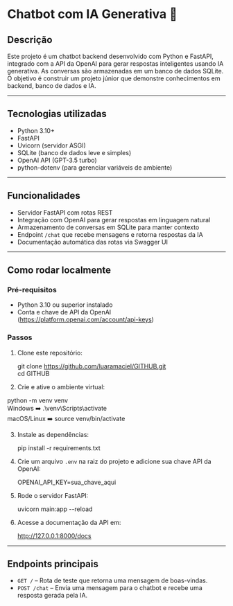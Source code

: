 # Chatbot com IA Generativa 🚧

## Descrição

Este projeto é um chatbot backend desenvolvido com Python e FastAPI, integrado com a API da OpenAI para gerar respostas inteligentes usando IA generativa. As conversas são armazenadas em um banco de dados SQLite. O objetivo é construir um projeto júnior que demonstre conhecimentos em backend, banco de dados e IA.

---

## Tecnologias utilizadas

- Python 3.10+
- FastAPI
- Uvicorn (servidor ASGI)
- SQLite (banco de dados leve e simples)
- OpenAI API (GPT-3.5 turbo)
- python-dotenv (para gerenciar variáveis de ambiente)

---

## Funcionalidades

- Servidor FastAPI com rotas REST
- Integração com OpenAI para gerar respostas em linguagem natural
- Armazenamento de conversas em SQLite para manter contexto
- Endpoint `/chat` que recebe mensagens e retorna respostas da IA
- Documentação automática das rotas via Swagger UI

---

## Como rodar localmente

### Pré-requisitos

- Python 3.10 ou superior instalado
- Conta e chave de API da OpenAI (https://platform.openai.com/account/api-keys)

### Passos

1. Clone este repositório:
   
   git clone https://github.com/luaramaciel/GITHUB.git  
   cd GITHUB

2. Crie e ative o ambiente virtual:
   
  python -m venv venv  
  Windows :arrow_right: .\venv\Scripts\activate  
  macOS/Linux :arrow_right: source venv/bin/activate

3. Instale as dependências:
   
   pip install -r requirements.txt

4. Crie um arquivo `.env` na raiz do projeto e adicione sua chave API da OpenAI:
   
   OPENAI_API_KEY=sua_chave_aqui

5. Rode o servidor FastAPI:
   
   uvicorn main:app --reload

6. Acesse a documentação da API em:
   
   http://127.0.0.1:8000/docs

---

## Endpoints principais

- `GET /` – Rota de teste que retorna uma mensagem de boas-vindas.  
- `POST /chat` – Envia uma mensagem para o chatbot e recebe uma resposta gerada pela IA.
